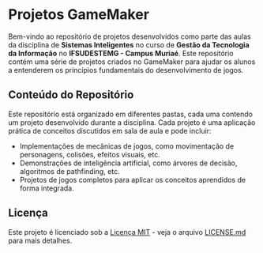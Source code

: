 # Projetos GameMaker

Bem-vindo ao repositório de projetos desenvolvidos como parte das aulas da disciplina de **Sistemas Inteligentes** no curso de **Gestão da Tecnologia da Informação** no **IFSUDESTEMG - Campus Muriaé**. Este repositório contém uma série de projetos criados no GameMaker para ajudar os alunos a entenderem os princípios fundamentais do desenvolvimento de jogos.

## Conteúdo do Repositório

Este repositório está organizado em diferentes pastas, cada uma contendo um projeto desenvolvido durante a disciplina. Cada projeto é uma aplicação prática de conceitos discutidos em sala de aula e pode incluir:

- Implementações de mecânicas de jogos, como movimentação de personagens, colisões, efeitos visuais, etc.
- Demonstrações de inteligência artificial, como árvores de decisão, algoritmos de pathfinding, etc.
- Projetos de jogos completos para aplicar os conceitos aprendidos de forma integrada.

## Licença

Este projeto é licenciado sob a [Licença MIT](LICENSE.md) - veja o arquivo [LICENSE.md](LICENSE.md) para mais detalhes.

